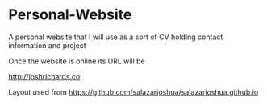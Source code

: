 # Personal-Website

A personal website that I will use as a sort of CV holding contact information and project

Once the website is online its URL will be

http://joshrichards.co

Layout used from https://github.com/salazarjoshua/salazarjoshua.github.io